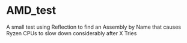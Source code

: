 # AMD_test
A small test using Reflection to find an Assembly by Name that causes Ryzen CPUs to slow down considerably after X Tries
